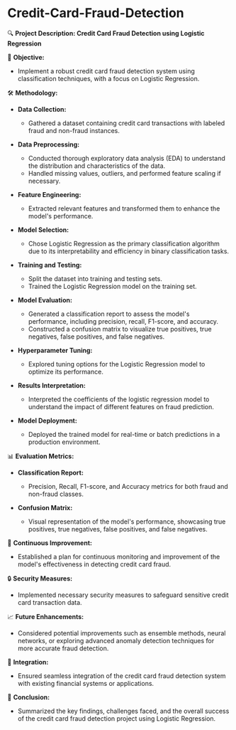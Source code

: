 # Credit-Card-Fraud-Detection
🔍 **Project Description: Credit Card Fraud Detection using Logistic Regression**

📌 **Objective:**
- Implement a robust credit card fraud detection system using classification techniques, with a focus on Logistic Regression.

🛠️ **Methodology:**
- **Data Collection:**
  - Gathered a dataset containing credit card transactions with labeled fraud and non-fraud instances.

- **Data Preprocessing:**
  - Conducted thorough exploratory data analysis (EDA) to understand the distribution and characteristics of the data.
  - Handled missing values, outliers, and performed feature scaling if necessary.
  
- **Feature Engineering:**
  - Extracted relevant features and transformed them to enhance the model's performance.

- **Model Selection:**
  - Chose Logistic Regression as the primary classification algorithm due to its interpretability and efficiency in binary classification tasks.

- **Training and Testing:**
  - Split the dataset into training and testing sets.
  - Trained the Logistic Regression model on the training set.

- **Model Evaluation:**
  - Generated a classification report to assess the model's performance, including precision, recall, F1-score, and accuracy.
  - Constructed a confusion matrix to visualize true positives, true negatives, false positives, and false negatives.

- **Hyperparameter Tuning:**
  - Explored tuning options for the Logistic Regression model to optimize its performance.

- **Results Interpretation:**
  - Interpreted the coefficients of the logistic regression model to understand the impact of different features on fraud prediction.

- **Model Deployment:**
  - Deployed the trained model for real-time or batch predictions in a production environment.

📊 **Evaluation Metrics:**
- **Classification Report:**
  - Precision, Recall, F1-score, and Accuracy metrics for both fraud and non-fraud classes.

- **Confusion Matrix:**
  - Visual representation of the model's performance, showcasing true positives, true negatives, false positives, and false negatives.

🔄 **Continuous Improvement:**
- Established a plan for continuous monitoring and improvement of the model's effectiveness in detecting credit card fraud.

🔒 **Security Measures:**
- Implemented necessary security measures to safeguard sensitive credit card transaction data.

📈 **Future Enhancements:**
- Considered potential improvements such as ensemble methods, neural networks, or exploring advanced anomaly detection techniques for more accurate fraud detection.

🔗 **Integration:**
- Ensured seamless integration of the credit card fraud detection system with existing financial systems or applications.

🚀 **Conclusion:**
- Summarized the key findings, challenges faced, and the overall success of the credit card fraud detection project using Logistic Regression.
